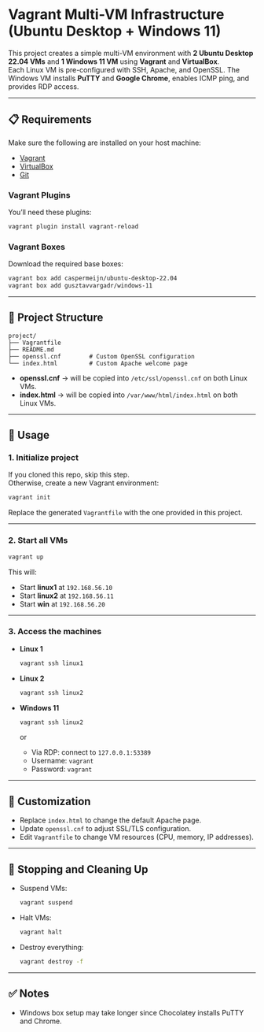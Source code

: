 # Vagrant Multi-VM Infrastructure (Ubuntu Desktop + Windows 11)

This project creates a simple multi-VM environment with **2 Ubuntu Desktop 22.04 VMs** and **1 Windows 11 VM** using **Vagrant** and **VirtualBox**.  
Each Linux VM is pre-configured with SSH, Apache, and OpenSSL. The Windows VM installs **PuTTY** and **Google Chrome**, enables ICMP ping, and provides RDP access.

---

## 📋 Requirements

Make sure the following are installed on your host machine:

- [Vagrant](https://www.vagrantup.com/downloads)
- [VirtualBox](https://www.virtualbox.org/wiki/Downloads)
- [Git](https://git-scm.com/downloads)

### Vagrant Plugins

You’ll need these plugins:

```bash
vagrant plugin install vagrant-reload
```

### Vagrant Boxes

Download the required base boxes:

```bash
vagrant box add caspermeijn/ubuntu-desktop-22.04
vagrant box add gusztavvargadr/windows-11
```

---

## 📂 Project Structure

```
project/
├── Vagrantfile
├── README.md
├── openssl.cnf        # Custom OpenSSL configuration
└── index.html         # Custom Apache welcome page
```

- **openssl.cnf** → will be copied into `/etc/ssl/openssl.cnf` on both Linux VMs.
- **index.html** → will be copied into `/var/www/html/index.html` on both Linux VMs.

---

## 🚀 Usage

### 1. Initialize project
If you cloned this repo, skip this step.  
Otherwise, create a new Vagrant environment:

```bash
vagrant init
```

Replace the generated `Vagrantfile` with the one provided in this project.

---

### 2. Start all VMs

```bash
vagrant up
```

This will:
- Start **linux1** at `192.168.56.10`
- Start **linux2** at `192.168.56.11`
- Start **win** at `192.168.56.20`

---

### 3. Access the machines

- **Linux 1**
  ```bash
  vagrant ssh linux1
  ```
- **Linux 2**
  ```bash
  vagrant ssh linux2
  ```
- **Windows 11**
  ```bash
  vagrant ssh linux2
  ```
  
  or

  - Via RDP: connect to `127.0.0.1:53389`
  - Username: `vagrant`
  - Password: `vagrant`

---

## 🔧 Customization

- Replace `index.html` to change the default Apache page.
- Update `openssl.cnf` to adjust SSL/TLS configuration.
- Edit `Vagrantfile` to change VM resources (CPU, memory, IP addresses).

---

## 🛑 Stopping and Cleaning Up

- Suspend VMs:
  ```bash
  vagrant suspend
  ```
- Halt VMs:
  ```bash
  vagrant halt
  ```
- Destroy everything:
  ```bash
  vagrant destroy -f
  ```

---

## ✅ Notes

- Windows box setup may take longer since Chocolatey installs PuTTY and Chrome.  
